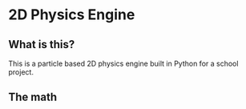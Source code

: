 # 2D Physics Engine

## What is this?

This is a particle based 2D physics engine built in Python for a school project.

## The math

